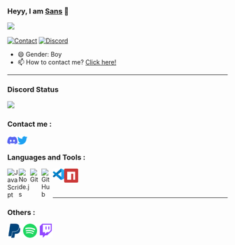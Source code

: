 ### Heyy, I am [Sans](https://dsc.gg/sansserver) 👋
<img src="https://readme-typing-svg.herokuapp.com?color=5BCDEC&center=true&size=22&lines=heyy;I+am+Sans+!+💀;🌊+Watch+One+Piece+!+🏴‍☠️;I+love+ramen+!+🍜"/>

[![Contact](https://img.shields.io/discord/736923536475684974?label=Join%20Server&logo=discord&style=flat-square)](https://discord.gg/6h6m3PhM76)
[![Discord](https://img.shields.io/static/v1?label=Sans%230006&color=purple&logo=discord&logoColor=white&message=Contact)](https://discord.gg/6h6m3PhM76)

- 😄 Gender: Boy
- 📫 How to contact me? [Click here!](https://discord.gg/6h6m3PhM76)

---

### Discord Status
<a href="https://discord.com/users/934171553267056750">
<img height="80px" src="https://discord.c99.nl/widget/theme-2/934171553267056750.png" />
</a>

### Contact me : 

<a href="https://discord.gg/6h6m3PhM76">
  <img align="left" alt="Discord" width="23px" src="assets/discord.svg" />
</a>
<a href="https://twitter.com/002_sans">
  <img align="left" alt="Twitter" width="23px" src="assets/twitter.svg" />
</a>






</br>

### Languages and Tools : 

[<img align="left" alt="JavaScript" width="26px" src="https://cdn4.iconfinder.com/data/icons/logos-and-brands/512/187_Js_logo_logos-128.png" />](https://www.javascript.com/)
<a href="https://www.npmjs.com/~peterthehan"><img alt="npm" height="32" width="32" src="assets/npm.svg"></a>
[<img align="left" alt="Node.js" width="26px" src="https://cdn4.iconfinder.com/data/icons/logos-and-brands/512/233_Node_Js_logo-128.png" />](https://nodejs.org/en/)
[<img align="left" alt="Git" width="26px" src="https://cdn3.iconfinder.com/data/icons/social-media-2169/24/social_media_social_media_logo_git-128.png" />](https://git-scm.com/)
[<img align="left" alt="GitHub" width="26px" src="https://cdn4.iconfinder.com/data/icons/socialcones/508/Github-128.png" />](https://github.com/)
[<img align="left" alt="Visual Studio Code" width="26px" src="https://raw.githubusercontent.com/github/explore/80688e429a7d4ef2fca1e82350fe8e3517d3494d/topics/visual-studio-code/visual-studio-code.png" />](https://code.visualstudio.com/)
<br />
<br />

---

### Others :

  <a href="https://paypal.me/karmalebest"><img alt="PayPal" height="32" width="32" src="assets/paypal.svg"></a>
    <a href="https://open.spotify.com/user/52uz7wqec14uj0u2ldtxjzxcz"><img alt="Spotify" height="32" width="32" src="assets/spotify.svg"></a>
  <a href="https://twitch.tv/codezero_two_"><img alt="Twitch" height="32" width="32" src="assets/twitch.svg"></a>
